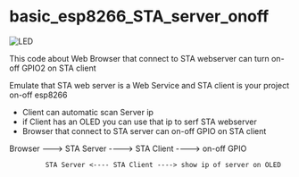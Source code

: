# basic_esp8266_STA_server_onoff

![LED](https://github.com/esp32peacock/basic_esp8266_STA_server_onoff/blob/master/LED.png?raw=true)

This code about Web Browser that connect to STA webserver
can turn on-off GPIO2 on STA client

Emulate that STA web server is a Web Service
and STA client is your project on-off esp8266

* Client can automatic scan Server ip
* if Client has an OLED you can use that ip to serf STA webserver
* Browser that connect to STA server can on-off GPIO on STA client

Browser ---> STA Server ----> STA Client ----> on-off GPIO


             STA Server <---- STA Client ----> show ip of server on OLED

